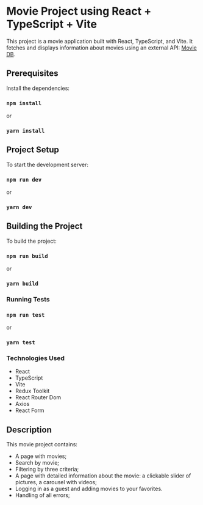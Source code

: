 # Movie Project using React + TypeScript + Vite

This project is a movie application built with React, TypeScript, and Vite. It fetches and displays information about
movies using an external API: [Movie DB](https://developers.themoviedb.org/3/discover/movie-discover).

## Prerequisites

Install the dependencies:

### `npm install`

or

### `yarn install`

## Project Setup

To start the development server:

### `npm run dev`

or

### `yarn dev`

## Building the Project

To build the project:

### `npm run build`

or

### `yarn build`

### Running Tests

### `npm run test`

or

### `yarn test`

### Technologies Used

- React
- TypeScript
- Vite
- Redux Toolkit
- React Router Dom
- Axios
- React Form

## Description
This movie project contains:
- A page with movies;
- Search by movie;
- Filtering by three criteria;
- A page with detailed information about the movie: a clickable slider of pictures, a carousel with videos;
- Logging in as a guest and adding movies to your favorites.
- Handling of all errors;

